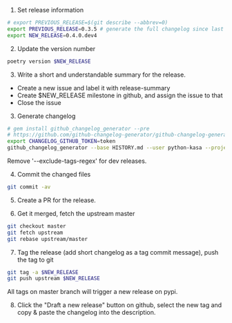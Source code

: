 1. Set release information

```bash
# export PREVIOUS_RELEASE=$(git describe --abbrev=0)
export PREVIOUS_RELEASE=0.3.5 # generate the full changelog since last pyhs100 release
export NEW_RELEASE=0.4.0.dev4
```

2. Update the version number

```bash
poetry version $NEW_RELEASE
```

3. Write a short and understandable summary for the release.

* Create a new issue and label it with release-summary
* Create $NEW_RELEASE milestone in github, and assign the issue to that
* Close the issue

3. Generate changelog

```bash
# gem install github_changelog_generator --pre
# https://github.com/github-changelog-generator/github-changelog-generator#github-token
export CHANGELOG_GITHUB_TOKEN=token
github_changelog_generator --base HISTORY.md --user python-kasa --project python-kasa --since-tag $PREVIOUS_RELEASE --future-release $NEW_RELEASE -o CHANGELOG.md --exclude-tags-regex 'dev\d$'
```

Remove '--exclude-tags-regex' for dev releases.

4. Commit the changed files

```bash
git commit -av
```

5. Create a PR for the release.

6. Get it merged, fetch the upstream master

```bash
git checkout master
git fetch upstream
git rebase upstream/master
```

7. Tag the release (add short changelog as a tag commit message), push the tag to git

```bash
git tag -a $NEW_RELEASE
git push upstream $NEW_RELEASE
```

All tags on master branch will trigger a new release on pypi.

8. Click the "Draft a new release" button on github, select the new tag and copy & paste the changelog into the description.
